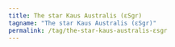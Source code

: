 ```yaml
---
title: The star Kaus Australis (εSgr)
tagname: "The star Kaus Australis (εSgr)"
permalink: /tag/the-star-kaus-australis-εsgr
---
```

